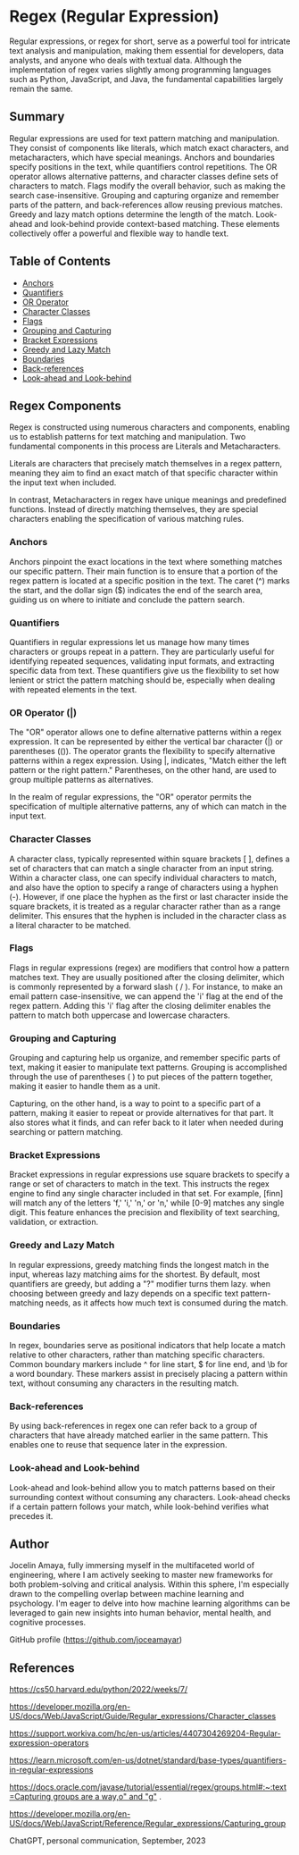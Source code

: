 # Regex (Regular Expression)

Regular expressions, or regex for short, serve as a powerful tool for intricate text analysis and manipulation, making them essential for developers, data analysts, and anyone who deals with textual data. Although the implementation of regex varies slightly among programming languages such as Python, JavaScript, and Java, the fundamental capabilities largely remain the same. 


## Summary

Regular expressions are used for text pattern matching and manipulation. They consist of components like literals, which match exact characters, and metacharacters, which have special meanings. Anchors and boundaries specify positions in the text, while quantifiers control repetitions. The OR operator allows alternative patterns, and character classes define sets of characters to match. Flags modify the overall behavior, such as making the search case-insensitive. Grouping and capturing organize and remember parts of the pattern, and back-references allow reusing previous matches. Greedy and lazy match options determine the length of the match. Look-ahead and look-behind provide context-based matching. These elements collectively offer a powerful and flexible way to handle text.

## Table of Contents

- [Anchors](#anchors)
- [Quantifiers](#quantifiers)
- [OR Operator](#or-operator)
- [Character Classes](#character-classes)
- [Flags](#flags)
- [Grouping and Capturing](#grouping-and-capturing)
- [Bracket Expressions](#bracket-expressions)
- [Greedy and Lazy Match](#greedy-and-lazy-match)
- [Boundaries](#boundaries)
- [Back-references](#back-references)
- [Look-ahead and Look-behind](#look-ahead-and-look-behind)

## Regex Components

Regex is constructed using numerous characters and components, enabling us to establish patterns for text matching and manipulation. Two fundamental components in this process are Literals and Metacharacters. 

Literals are characters that precisely match themselves in a regex pattern, meaning they aim to find an exact match of that specific character within the input text when included.

In contrast, Metacharacters in regex have unique meanings and predefined functions. Instead of directly matching themselves, they are special characters enabling the specification of various matching rules.


### Anchors

Anchors  pinpoint the exact locations in the text where something matches our specific pattern. Their main function is to ensure that a portion of the regex pattern is located at a specific position in the text. The caret (^) marks the start, and the dollar sign ($) indicates the end of the search area, guiding us on where to initiate and conclude the pattern search.


### Quantifiers

Quantifiers in regular expressions let us manage how many times characters or groups repeat in a pattern. They are particularly useful for identifying repeated sequences, validating input formats, and extracting specific data from text. These quantifiers give us the flexibility to set how lenient or strict the pattern matching should be, especially when dealing with repeated elements in the text.

### OR Operator (|)

The "OR" operator allows one to define alternative patterns within a regex expression. It can be represented by either the vertical bar character (|) or parentheses (()). The operator grants the flexibility to specify alternative patterns within a regex expression. Using |, indicates, "Match either the left pattern or the right pattern." Parentheses, on the other hand, are used to group multiple patterns as alternatives.

In the realm of regular expressions, the "OR" operator permits the specification of multiple alternative patterns, any of which can match in the input text.


### Character Classes

A character class, typically represented within square brackets [ ], defines a set of characters that can match a single character from an input string. Within a character class, one can specify individual characters to match, and also have the option to specify a range of characters using a hyphen (-). However,  if one place the hyphen as the first or last character inside the square brackets, it is treated as a regular character rather than as a range delimiter. This ensures that the hyphen is included in the character class as a literal character to be matched.

### Flags

Flags in regular expressions (regex) are modifiers that control how a pattern matches text. They are usually positioned after the closing delimiter, which is commonly represented by a forward slash ( / ). For instance, to make an email pattern case-insensitive, we can append the 'i' flag at the end of the regex pattern. Adding this 'i' flag after the closing delimiter enables the pattern to match both uppercase and lowercase characters.

### Grouping and Capturing

Grouping and capturing help us organize, and remember specific parts of text, making it easier to manipulate  text patterns. Grouping is accomplished through the use of parentheses ( )  to put pieces of the pattern together, making it easier to handle them as a unit.

Capturing, on the other hand, is a way to point to  a specific part of a pattern, making it easier to repeat or provide alternatives for that part. It also stores what it finds, and can refer back to it later when needed during searching or pattern matching.

### Bracket Expressions

Bracket expressions in regular expressions use square brackets to specify a range or set of characters to match in the text. This instructs the regex engine to find any single character included in that set. For example, [finn] will match any of the letters 'f,' 'i,' 'n,' or 'n,' while [0-9] matches any single digit. This feature enhances the precision and flexibility of text searching, validation, or extraction.

### Greedy and Lazy Match

In regular expressions, greedy matching finds the longest match in the input, whereas lazy matching aims for the shortest. By default, most quantifiers are greedy, but adding a "?" modifier turns them lazy. when choosing between greedy and lazy depends on a specific text pattern-matching needs, as it affects how much text is consumed during the match.

### Boundaries

In regex, boundaries serve as positional indicators that help locate a match relative to other characters, rather than matching specific characters. Common boundary markers include ^ for line start, $ for line end, and \b for a word boundary. These markers assist in precisely placing a pattern within text, without consuming any characters in the resulting match.

### Back-references

By using back-references in regex one can refer back to a group of characters that have already matched earlier in the same pattern. This enables one to reuse  that sequence later in the expression.

### Look-ahead and Look-behind

Look-ahead and look-behind allow you to match patterns based on their surrounding context without consuming any characters. Look-ahead checks if a certain pattern follows your match, while look-behind verifies what precedes it. 

## Author

Jocelin Amaya, fully immersing myself in the multifaceted world of engineering, where I am actively seeking to master new frameworks for both problem-solving and critical analysis. Within this sphere, I'm especially drawn to the compelling overlap between machine learning and psychology. I'm eager to delve into how machine learning algorithms can be leveraged to gain new insights into human behavior, mental health, and cognitive processes.

GitHub profile (https://github.com/joceamayar)





## References 

https://cs50.harvard.edu/python/2022/weeks/7/

https://developer.mozilla.org/en-US/docs/Web/JavaScript/Guide/Regular_expressions/Character_classes

https://support.workiva.com/hc/en-us/articles/4407304269204-Regular-expression-operators

https://learn.microsoft.com/en-us/dotnet/standard/base-types/quantifiers-in-regular-expressions

[https://docs.oracle.com/javase/tutorial/essential/regex/groups.html#:~:text=Capturing groups are a way,o" and "g"](https://docs.oracle.com/javase/tutorial/essential/regex/groups.html#:~:text=Capturing%20groups%20are%20a%20way,o%22%20and%20%22g%22%20) .

https://developer.mozilla.org/en-US/docs/Web/JavaScript/Reference/Regular_expressions/Capturing_group

ChatGPT, personal communication, September, 2023


